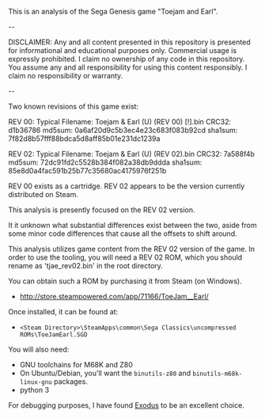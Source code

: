 This is an analysis of the Sega Genesis game "Toejam and Earl".

--

DISCLAIMER: Any and all content presented in this repository is presented for
informational and educational purposes only. Commercial usage is expressly
prohibited. I claim no ownership of any code in this repository. You assume
any and all responsibility for using this content responsibly. I claim no
responsibility or warranty.

--

Two known revisions of this game exist:

REV 00:
Typical Filename: Toejam & Earl (U) (REV 00) [!].bin
CRC32:    d1b36786
md5sum:   0a6af20d9c5b3ec4e23c683f083b92cd
sha1sum:  7f82d8b57fff88bdca5d8aff85b01e231dc1239a

REV 02:
Typical Filename: Toejam & Earl (U) (REV 02).bin
CRC32:    7a588f4b
md5sum:   72dc91fd2c5528b384f082a38db9ddda
sha1sum:  85e8d0a4fac591b25b77c35680ac4175976f251b

REV 00 exists as a cartridge.
REV 02 appears to be the version currently distributed on Steam.

This analysis is presently focused on the REV 02 version.

It it unknown what substantial differences exist between the two, aside from
some minor code differences that cause all the offsets to shift around.

This analysis utilizes game content from the REV 02 version of the game.
In order to use the tooling, you will need a REV 02 ROM, which you should
rename as 'tjae_rev02.bin' in the root directory.

You can obtain such a ROM by purchasing it from Steam (on Windows).
- http://store.steampowered.com/app/71166/ToeJam__Earl/

Once installed, it can be found at:
- `<Steam Directory>\SteamApps\common\Sega Classics\uncompressed ROMs\ToeJamEarl.SGD`

You will also need:
- GNU toolchains for M68K and Z80
 - On Ubuntu/Debian, you'll want the `binutils-z80` and `binutils-m68k-linux-gnu` packages.
- python 3

For debugging purposes, I have found [Exodus](https://www.exodusemulator.com/) to
be an excellent choice.
